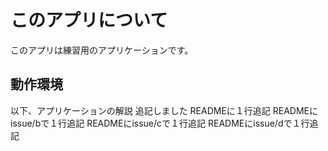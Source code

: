 # このアプリについて
このアプリは練習用のアプリケーションです。
 
## 動作環境
 
以下、アプリケーションの解説
追記しました
READMEに１行追記
READMEにissue/bで１行追記
READMEにissue/cで１行追記
READMEにissue/dで１行追記